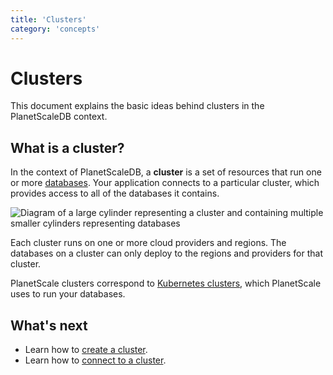 ```yaml
---
title: 'Clusters'
category: 'concepts'
---
```


# Clusters

This document explains the basic ideas behind clusters in the PlanetScaleDB context.

## What is a cluster?

In the context of PlanetScaleDB, a **cluster** is a set of resources that run one or more [databases](databases). Your application connects to a particular cluster, which provides access to all of the databases it contains.

![Diagram of a large cylinder representing a cluster and containing multiple smaller cylinders representing databases](/img/docs/cluster-diagram.png)

Each cluster runs on one or more cloud providers and regions. The databases on a cluster can only deploy to the regions and providers for that cluster.

PlanetScale clusters correspond to [Kubernetes clusters](https://kubernetes.io/docs/concepts), which PlanetScale uses to run your databases.

## What's next

+ Learn how to [create a cluster](creating-cluster).
+ Learn how to [connect to a cluster](connecting-to-db).
